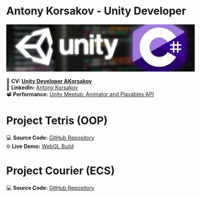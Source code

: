 # Antony Korsakov - Unity Developer

<img src="Documentation/screensaver.jpeg?raw=true" alt="Screensaver"/>

🎯 **CV: [Unity Developer AKorsakov](https://github.com/antonykorsakov/showcase/blob/main/Documentation/CV%20Unity%20Developer%20AKorsakov.pdf)**  
🔗 **LinkedIn:** [Antony Korsakov](https://www.linkedin.com/in/antonykorsakov/)  
📽 **Performance:** [Unity Meetup: Animator and Playables API](https://www.youtube.com/watch?v=824FOYwCV1k)  

# Project Tetris (OOP)

💻 **Source Code:** [GitHub Repository](https://github.com/antonykorsakov/showcase_oop/tree/main/ProjectTetris2D)  
🌐 **Live Demo:** [WebGL Build](https://antonykorsakov.github.io/showcase_oop/)  

# Project Courier (ECS)

💻 **Source Code:** [GitHub Repository](https://github.com/antonykorsakov/showcase_ecs/tree/main/ProjectCourier)  